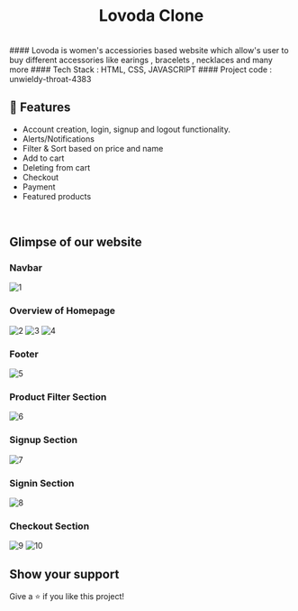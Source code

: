 <h1 align="center">Lovoda Clone</h1> 
<br />
#### Lovoda is women's accessiories based website which allow's user to buy different accessories like earings , bracelets , necklaces and many more
#### Tech Stack : HTML, CSS, JAVASCRIPT
#### Project code : unwieldy-throat-4383
<br />


## 🚀 Features
- Account creation, login, signup and logout functionality.
- Alerts/Notifications
- Filter & Sort based on price and name
- Add to cart
- Deleting from cart
- Checkout
- Payment
- Featured products

<br/>

## Glimpse of our website 
### Navbar
![1](https://user-images.githubusercontent.com/31920143/208379986-804c58ed-d35e-46b5-b9df-071c2c676dc2.png)
### Overview of Homepage
![2](https://user-images.githubusercontent.com/31920143/208380010-6a29c35f-e640-4d1b-9ee9-adfc1175a82e.png)
![3](https://user-images.githubusercontent.com/31920143/208380042-7a24b5fb-a5aa-492f-8b78-d239e467abd6.png)
![4](https://user-images.githubusercontent.com/31920143/208380061-e8b5566c-052a-495c-b59e-dd02c8db1f0c.png)
### Footer
![5](https://user-images.githubusercontent.com/31920143/208380070-3bb018d9-2897-4f6b-9646-eff44076aa90.png)
### Product Filter Section
![6](https://user-images.githubusercontent.com/31920143/208380093-de2d9e52-dafa-4499-8d71-5c985693a707.png)
### Signup Section
![7](https://user-images.githubusercontent.com/31920143/208380104-b3688930-e6b2-49b5-a56f-4a1e57231ba2.png)
### Signin Section
![8](https://user-images.githubusercontent.com/31920143/208380112-e017f712-87b6-436c-a04e-7c6f7f0dfea0.png)
### Checkout Section
![9](https://user-images.githubusercontent.com/31920143/208380129-da3a0592-3f87-4170-a1ab-59a2a4dd6ee8.png)
![10](https://user-images.githubusercontent.com/31920143/208380137-39a2e080-2b0a-4f28-9f96-0b0e8d58305f.png)



## Show your support

Give a ⭐ if you like this project!


